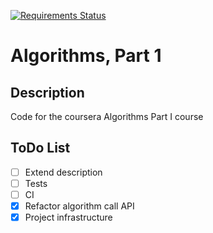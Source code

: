 [![Requirements Status](https://requires.io/github/lancelote/algorithms_part1/requirements.svg?branch=master)](https://requires.io/github/lancelote/algorithms_part1/requirements/?branch=master)

# Algorithms, Part 1

## Description

Code for the coursera Algorithms Part I course

## ToDo List

- [ ] Extend description
- [ ] Tests
- [ ] CI
- [x] Refactor algorithm call API
- [x] Project infrastructure

